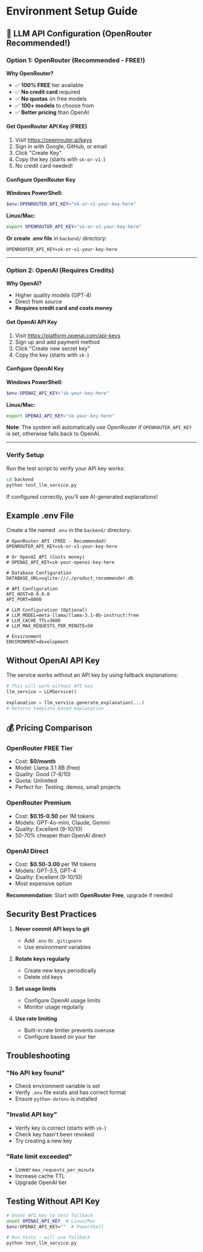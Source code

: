 # Environment Setup Guide

## 🚀 LLM API Configuration (OpenRouter Recommended!)

### Option 1: OpenRouter (Recommended - FREE!)

**Why OpenRouter?**
- ✅ **100% FREE** tier available
- ✅ **No credit card** required
- ✅ **No quotas** on free models
- ✅ **100+ models** to choose from
- ✅ **Better pricing** than OpenAI

#### Get OpenRouter API Key (FREE)

1. Visit https://openrouter.ai/keys
2. Sign in with Google, GitHub, or email
3. Click "Create Key"
4. Copy the key (starts with `sk-or-v1-`)
5. No credit card needed!

#### Configure OpenRouter Key

**Windows PowerShell:**
```powershell
$env:OPENROUTER_API_KEY="sk-or-v1-your-key-here"
```

**Linux/Mac:**
```bash
export OPENROUTER_API_KEY="sk-or-v1-your-key-here"
```

**Or create .env file** in `backend/` directory:
```
OPENROUTER_API_KEY=sk-or-v1-your-key-here
```

---

### Option 2: OpenAI (Requires Credits)

**Why OpenAI?**
- Higher quality models (GPT-4)
- Direct from source
- **Requires credit card and costs money**

#### Get OpenAI API Key

1. Visit https://platform.openai.com/api-keys
2. Sign up and add payment method
3. Click "Create new secret key"
4. Copy the key (starts with `sk-`)

#### Configure OpenAI Key

**Windows PowerShell:**
```powershell
$env:OPENAI_API_KEY="sk-your-key-here"
```

**Linux/Mac:**
```bash
export OPENAI_API_KEY="sk-your-key-here"
```

**Note**: The system will automatically use OpenRouter if `OPENROUTER_API_KEY` is set, otherwise falls back to OpenAI.

---

### Verify Setup

Run the test script to verify your API key works:

```bash
cd backend
python test_llm_service.py
```

If configured correctly, you'll see AI-generated explanations!

## Example .env File

Create a file named `.env` in the `backend/` directory:

```env
# OpenRouter API (FREE - Recommended)
OPENROUTER_API_KEY=sk-or-v1-your-key-here

# Or OpenAI API (Costs money)
# OPENAI_API_KEY=sk-your-openai-key-here

# Database Configuration
DATABASE_URL=sqlite:///./product_recommender.db

# API Configuration
API_HOST=0.0.0.0
API_PORT=8000

# LLM Configuration (Optional)
# LLM_MODEL=meta-llama/llama-3.1-8b-instruct:free
# LLM_CACHE_TTL=3600
# LLM_MAX_REQUESTS_PER_MINUTE=50

# Environment
ENVIRONMENT=development
```

## Without OpenAI API Key

The service works without an API key by using fallback explanations:

```python
# This will work without API key
llm_service = LLMService()

explanation = llm_service.generate_explanation(...)
# Returns template-based explanation
```

## 💰 Pricing Comparison

### OpenRouter FREE Tier
- Cost: **$0/month**
- Model: Llama 3.1 8B (free)
- Quality: Good (7-8/10)
- Quota: Unlimited
- Perfect for: Testing, demos, small projects

### OpenRouter Premium
- Cost: **$0.15-0.50** per 1M tokens
- Models: GPT-4o-mini, Claude, Gemini
- Quality: Excellent (9-10/10)
- 50-70% cheaper than OpenAI direct

### OpenAI Direct
- Cost: **$0.50-3.00** per 1M tokens  
- Models: GPT-3.5, GPT-4
- Quality: Excellent (9-10/10)
- Most expensive option

**Recommendation**: Start with **OpenRouter Free**, upgrade if needed

## Security Best Practices

1. **Never commit API keys to git**
   - Add `.env` to `.gitignore`
   - Use environment variables

2. **Rotate keys regularly**
   - Create new keys periodically
   - Delete old keys

3. **Set usage limits**
   - Configure OpenAI usage limits
   - Monitor usage regularly

4. **Use rate limiting**
   - Built-in rate limiter prevents overuse
   - Configure based on your tier

## Troubleshooting

### "No API key found"
- Check environment variable is set
- Verify `.env` file exists and has correct format
- Ensure `python-dotenv` is installed

### "Invalid API key"
- Verify key is correct (starts with `sk-`)
- Check key hasn't been revoked
- Try creating a new key

### "Rate limit exceeded"
- Lower `max_requests_per_minute`
- Increase cache TTL
- Upgrade OpenAI tier

## Testing Without API Key

```bash
# Unset API key to test fallback
unset OPENAI_API_KEY  # Linux/Mac
$env:OPENAI_API_KEY=""  # PowerShell

# Run tests - will use fallback
python test_llm_service.py
```

